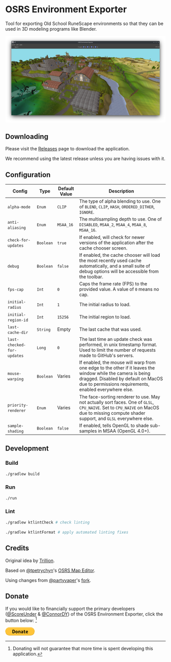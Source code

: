 # OSRS Environment Exporter

Tool for exporting Old School RuneScape environments so that they can be used in 3D modeling programs like Blender.

![Screenshot of the application](./docs/screenshot.png)

## Downloading

Please visit the [Releases](https://github.com/ConnorDY/OSRS-Environment-Exporter/releases) page to download the application.

We recommend using the latest release unless you are having issues with it.

## Configuration

| Config                     | Type      | Default Value | Description                                                                                                                                                                                                  |
|----------------------------|-----------|---------------|--------------------------------------------------------------------------------------------------------------------------------------------------------------------------------------------------------------|
| `alpha-mode`               | `Enum`    | `CLIP`        | The type of alpha blending to use. One of `BLEND`, `CLIP`, `HASH`, `ORDERED_DITHER`, `IGNORE`.                                                                                                               |
| `anti-aliasing`            | `Enum`    | `MSAA_16`     | The multisampling depth to use. One of `DISABLED`, `MSAA_2`, `MSAA_4`, `MSAA_8`, `MSAA_16`.                                                                                                                  |
| `check-for-updates`        | `Boolean` | `true`        | If enabled, will check for newer versions of the application after the cache chooser screen.                                                                                                                 |
| `debug`                    | `Boolean` | `false`       | If enabled, the cache chooser will load the most recently used cache automatically, and a small suite of debug options will be accessible from the toolbar.                                                  |
| `fps-cap`                  | `Int`     | `0`           | Caps the frame rate (FPS) to the provided value. A value of `0` means no cap.                                                                                                                                |
| `initial-radius`           | `Int`     | `1`           | The initial radius to load.                                                                                                                                                                                  |
| `initial-region-id`        | `Int`     | `15256`       | The initial region to load.                                                                                                                                                                                  |
| `last-cache-dir`           | `String`  | Empty         | The last cache that was used.                                                                                                                                                                                |
| `last-checked-for-updates` | `Long`    | `0`           | The last time an update check was performed, in unix timestamp format. Used to limit the number of requests made to GitHub's servers.                                                                        |
| `mouse-warping`            | `Boolean` | Varies        | If enabled, the mouse will warp from one edge to the other if it leaves the window while the camera is being dragged. Disabled by default on MacOS due to permissions requirements, enabled everywhere else. |
| `priority-renderer`        | `Enum`    | Varies        | The face-sorting renderer to use. May not actually sort faces. One of `GLSL`, `CPU_NAIVE`. Set to `CPU_NAIVE` on MacOS due to missing compute shader support, and `GLSL` everywhere else.                    |
| `sample-shading`           | `Boolean` | `false`       | If enabled, tells OpenGL to shade sub-samples in MSAA (OpenGL 4.0+).                                                                                                                                         |

## Development

### Build

```bash
./gradlew build
```

### Run

```bash
./run
```

### Lint

```bash
./gradlew ktlintCheck # check linting
```

```bash
./gradlew ktlintFormat # apply automated linting fixes
```

## Credits

Original idea by [Trillion](https://twitter.com/TrillionStudios).

Based on [@tpetrychyn](https://github.com/tpetrychyn)'s [OSRS Map Editor](https://github.com/tpetrychyn/osrs-map-editor).

Using changes from [@partyvaper](https://github.com/partyvaper)'s [fork](https://github.com/partyvaper/osrs-map-editor).

## Donate

If you would like to financially support the primary developers ([@ScoreUnder](https://github.com/ScoreUnder) & [@ConnorDY](https://github.com/ConnorDY)) of the OSRS Environment Exporter, click the button below: [^1]

[![Donate](./docs/donate-button.png)](https://www.paypal.com/donate/?business=DVHHXKWFYZUJL&no_recurring=0&item_name=Donations+will+go+directly+to+the+primary+developers+%28score+and+wiz%29+of+the+OSRS+Environment+Exporter.&currency_code=USD)

[^1]: Donating will not guarantee that more time is spent developing this application.

